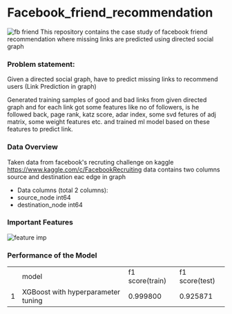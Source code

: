 # Facebook_friend_recommendation
![fb friend](https://user-images.githubusercontent.com/25454660/62775569-a6b95c00-bac5-11e9-9587-4e09b5ad49aa.jpg)
This repository contains the case study of facebook friend recommendation where missing links are predicted using directed social graph

### Problem statement:
Given a directed social graph, have to predict missing links to recommend users (Link Prediction in graph)

Generated training samples of good and bad links from given directed graph and for each link got some features like no of followers, is he followed back, page rank, katz score, adar index, some svd fetures of adj matrix, some weight features etc. and trained ml model based on these features to predict link.

### Data Overview
Taken data from facebook's recruting challenge on kaggle https://www.kaggle.com/c/FacebookRecruiting
data contains two columns source and destination eac edge in graph

- Data columns (total 2 columns):  
- source_node         int64  
- destination_node    int64  

### Important Features 
![feature imp](https://user-images.githubusercontent.com/25454660/61453732-960d3e80-a97c-11e9-9f5d-4928ff75388d.png)

### Performance of the Model
<table>
<th><td>model</td><td>	f1 score(train)	</td><td>f1 score(test)</td></th>
<tr><td>1	</td><td>XGBoost with hyperparameter tuning	</td><td>0.999800	</td><td>0.925871</td>
</table>
